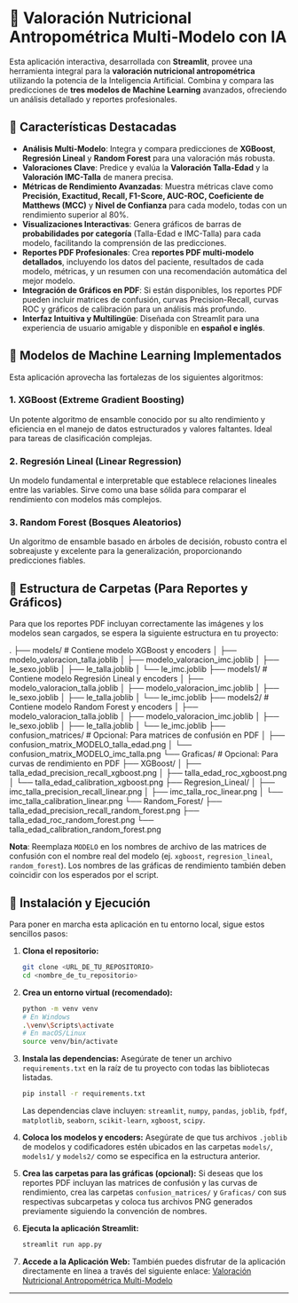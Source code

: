 # 🍎 Valoración Nutricional Antropométrica Multi-Modelo con IA

Esta aplicación interactiva, desarrollada con **Streamlit**, provee una herramienta integral para la **valoración nutricional antropométrica** utilizando la potencia de la Inteligencia Artificial. Combina y compara las predicciones de **tres modelos de Machine Learning** avanzados, ofreciendo un análisis detallado y reportes profesionales.

## 🌟 Características Destacadas

* **Análisis Multi-Modelo**: Integra y compara predicciones de **XGBoost**, **Regresión Lineal** y **Random Forest** para una valoración más robusta.
* **Valoraciones Clave**: Predice y evalúa la **Valoración Talla-Edad** y la **Valoración IMC-Talla** de manera precisa.
* **Métricas de Rendimiento Avanzadas**: Muestra métricas clave como **Precisión, Exactitud, Recall, F1-Score, AUC-ROC, Coeficiente de Matthews (MCC)** y **Nivel de Confianza** para cada modelo, todas con un rendimiento superior al 80%.
* **Visualizaciones Interactivas**: Genera gráficos de barras de **probabilidades por categoría** (Talla-Edad e IMC-Talla) para cada modelo, facilitando la comprensión de las predicciones.
* **Reportes PDF Profesionales**: Crea **reportes PDF multi-modelo detallados**, incluyendo los datos del paciente, resultados de cada modelo, métricas, y un resumen con una recomendación automática del mejor modelo.
* **Integración de Gráficos en PDF**: Si están disponibles, los reportes PDF pueden incluir matrices de confusión, curvas Precision-Recall, curvas ROC y gráficos de calibración para un análisis más profundo.
* **Interfaz Intuitiva y Multilingüe**: Diseñada con Streamlit para una experiencia de usuario amigable y disponible en **español e inglés**.

## 🤖 Modelos de Machine Learning Implementados

Esta aplicación aprovecha las fortalezas de los siguientes algoritmos:

### 1. **XGBoost (Extreme Gradient Boosting)**
Un potente algoritmo de ensamble conocido por su alto rendimiento y eficiencia en el manejo de datos estructurados y valores faltantes. Ideal para tareas de clasificación complejas.

### 2. **Regresión Lineal (Linear Regression)**
Un modelo fundamental e interpretable que establece relaciones lineales entre las variables. Sirve como una base sólida para comparar el rendimiento con modelos más complejos.

### 3. **Random Forest (Bosques Aleatorios)**
Un algoritmo de ensamble basado en árboles de decisión, robusto contra el sobreajuste y excelente para la generalización, proporcionando predicciones fiables.

## 📂 Estructura de Carpetas (Para Reportes y Gráficos)

Para que los reportes PDF incluyan correctamente las imágenes y los modelos sean cargados, se espera la siguiente estructura en tu proyecto:

.
├── models/                     # Contiene modelo XGBoost y encoders
│   ├── modelo_valoracion_talla.joblib
│   ├── modelo_valoracion_imc.joblib
│   ├── le_sexo.joblib
│   ├── le_talla.joblib
│   └── le_imc.joblib
├── models1/                    # Contiene modelo Regresión Lineal y encoders
│   ├── modelo_valoracion_talla.joblib
│   ├── modelo_valoracion_imc.joblib
│   ├── le_sexo.joblib
│   ├── le_talla.joblib
│   └── le_imc.joblib
├── models2/                    # Contiene modelo Random Forest y encoders
│   ├── modelo_valoracion_talla.joblib
│   ├── modelo_valoracion_imc.joblib
│   ├── le_sexo.joblib
│   ├── le_talla.joblib
│   └── le_imc.joblib
├── confusion_matrices/         # Opcional: Para matrices de confusión en PDF
│   ├── confusion_matrix_MODELO_talla_edad.png
│   └── confusion_matrix_MODELO_imc_talla.png
└── Graficas/                   # Opcional: Para curvas de rendimiento en PDF
├── XGBoost/
│   ├── talla_edad_precision_recall_xgboost.png
│   ├── talla_edad_roc_xgboost.png
│   └── talla_edad_calibration_xgboost.png
├── Regresion_Lineal/
│   ├── imc_talla_precision_recall_linear.png
│   ├── imc_talla_roc_linear.png
│   └── imc_talla_calibration_linear.png
└── Random_Forest/
├── talla_edad_precision_recall_random_forest.png
├── talla_edad_roc_random_forest.png
└── talla_edad_calibration_random_forest.png

**Nota**: Reemplaza `MODELO` en los nombres de archivo de las matrices de confusión con el nombre real del modelo (ej. `xgboost`, `regresion_lineal`, `random_forest`). Los nombres de las gráficas de rendimiento también deben coincidir con los esperados por el script.

## 🚀 Instalación y Ejecución

Para poner en marcha esta aplicación en tu entorno local, sigue estos sencillos pasos:

1.  **Clona el repositorio:**

    ```bash
    git clone <URL_DE_TU_REPOSITORIO>
    cd <nombre_de_tu_repositorio>
    ```

2.  **Crea un entorno virtual (recomendado):**

    ```bash
    python -m venv venv
    # En Windows
    .\venv\Scripts\activate
    # En macOS/Linux
    source venv/bin/activate
    ```

3.  **Instala las dependencias:**
    Asegúrate de tener un archivo `requirements.txt` en la raíz de tu proyecto con todas las bibliotecas listadas.

    ```bash
    pip install -r requirements.txt
    ```

    Las dependencias clave incluyen: `streamlit`, `numpy`, `pandas`, `joblib`, `fpdf`, `matplotlib`, `seaborn`, `scikit-learn`, `xgboost`, `scipy`.

4.  **Coloca los modelos y encoders:**
    Asegúrate de que tus archivos `.joblib` de modelos y codificadores estén ubicados en las carpetas `models/`, `models1/` y `models2/` como se especifica en la estructura anterior.

5.  **Crea las carpetas para las gráficas (opcional):**
    Si deseas que los reportes PDF incluyan las matrices de confusión y las curvas de rendimiento, crea las carpetas `confusion_matrices/` y `Graficas/` con sus respectivas subcarpetas y coloca tus archivos PNG generados previamente siguiendo la convención de nombres.

6.  **Ejecuta la aplicación Streamlit:**

    ```bash
    streamlit run app.py
    ```
7.  **Accede a la Aplicación Web:**
    También puedes disfrutar de la aplicación directamente en línea a través del siguiente enlace: [Valoración Nutricional Antropométrica Multi-Modelo](https://valoracionnutricionalantropometrica.streamlit.app/)

---

